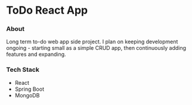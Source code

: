 # ToDo React App

### About

Long term to-do web app side project. I plan on keeping development ongoing - starting small as a simple CRUD app, then continuously adding features and expanding.

### Tech Stack

- React
- Spring Boot
- MongoDB
